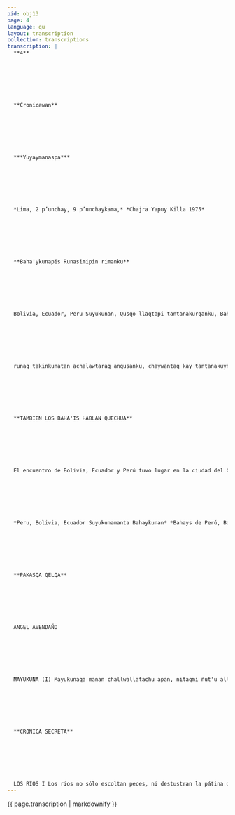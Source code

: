 ```yaml
---
pid: obj13
page: 4
language: qu
layout: transcription
collection: transcriptions
transcription: |
  **4**
  
  
  
  
  
  
  
  **Cronicawan**
  
  
  
  
  
  
  
  ***Yuyaymanaspa***
  
  
  
  
  
  
  
  *Lima, 2 p’unchay, 9 p’unchaykama,* *Chajra Yapuy Killa 1975*
  
  
  
  
  
  
  
  **Baha'ykunapis Runasimipin rimanku**
  
  
  
  
  
  
  
  Bolivia, Ecuador, Peru Suyukunan, Qusqo llaqtapi tantanakurqanku, Bahaykuna sujnachakusqan rayku, chay rimariypin, yuyayninkuta, kawsasqankuta, Runasimipi haywarinakuranku. Kay tantanakuymi mashkharqan teqsi muyuntinpi, runaq kushkachakusqanwan, ch’ulla simillawan llank'aspa allin runachasqakawsayta taririnanpaq, aswantataq chajra llank’aqrunakunapaq. Kay Suyukunaq tantanakusqanpin Bahaykunaq puqosqa hamut'ayninta cheqaqchakun. QUSQOQ KUSI KANCHAN Boliviamanta hamuq Baha’aykunan ashkha huñusqanku takikunata riqsichinku Qusqoq kusi kanchanpi. Paykunaq umalliqninmi Rogelio Cerro Grande kashan, chaymanta kashanku, Amadeo Willka, Clemente Pimentelpuwan charangupi, Esteban Pacheco, Martin Terrazaspuwan sanpoñapi, genapitaq kashanku Luis Hurtado, Cirilo Isla, Martin Willkapuwan. Hilda Bermudez, Gregoria Inka, takiqkunamanta kashanku. Takirarikunata, wayñukunata, harawikunata iman, takirqanku. Llaqtaq takinkunata takisqankuwanmi, kusiriypa, wayqechakuypa mukhunta kinsantin tantanakuq Suyukunapi tarpurinku. ECUADOR SUTINPI HAMUQKUNA Kaqllatataq paykunapas, inkillpilluta hina takinkunata apamunku, Suyumanta, Suyukama, Qusqo llaqtapi Ecuador Suyuq sunqonta anqusaykunankupaq. Umalliqninkun Luis Antonio Castañeda kashan, paymi melodicata waqachin, paywanmi kashanku, Luis Arias, PedruAndrago guitarrapi, Rafael Conderontaq, wankarpi. Paykunan Chajra llank’aq runakunaq sutinpi hamunku Otovalo llaqtamanta, paykunataq "Chivalito" takita, tusuykunata ima, hawa llaqtakunaman riqsichinankupaq, "Alegre"Agato San Juanito" manda runa", "Invabura" "Alza" ima, kusi takisqankuna kashanku. Kay llaqta
  
  
  
  
  
  
  
  runaq takinkunatan achalawtaraq anqusanku, chaywantaq kay tantanakuyhamuq runa kuna ch’ulla sunqolla q’ochorikunku, hinapi sujnakayninta unaypaq sispaykachispa, q’ayapi Bahaykunaq Unanchanwan llank’anakupaq, runa kawsayta, chaninchayta, runapi masichakuyta mashkhanankupaq.
  
  
  
  
  
  
  
  **TAMBIEN LOS BAHA'IS HABLAN QUECHUA**
  
  
  
  
  
  
  
  El encuentro de Bolivia, Ecuador y Perú tuvo lugar en la ciudad del Cuzco, con motivo de la fraternidad de los Baha'is en el que el IDIOMA OFICIAL DE LA CONFERENCIA FUE EL "RUNA SIMI" en donde intercambiaron sus ideales y experiencias. El objetivo de este reunión fue esencialmente para encontrar un existin humano en el mundo, través de la fraternidad de la persona humana y trabajando con el entendimiento de un solo idioma, especialmente para la grar multitud campesina. Se ha cristalizado el pensamiento maduro de los Baha'is en esta significativa reunión internacional de los países participantes. GRAN COLISEO DEL CUZCO La representación de los Baha'is de Bolivia demostró el amplio reperto rio de su folklore en el Coliseo del Cuzco. El Director del grupo folkiórico es Rogelio Cerro Grande siendo los integrantes a charango: Amadeo Willkay Clemente Pimentel; en la sampoña están Esteban Pachecho y Martín Terrazas, en la quena están CiriloIsla, Luis Hurtado y Martin Willka. Entre las vocalistas se encuentran HildaBermúdez y Gregoria Inka Las canciones interpretadas son Takiraris, waynos y yarabís. Con la interpretación de estos mensajes del sentir popular, sembraron la semilla de hermandad y alegría en los ambientes de los tres países participantes LOS REPRESENTANTES DE ECUADOR También ellos, a su vez, trajeron su folklore cual ramillete de fraternidad de país a país, para brindar el corazón del pueblo ecuatoriano en la ciudad del Cuzco. Luis Antonio Castañeda es el Director del conjunto y es a su vez, un gran artista que domina la melódica. Lo acompañan: Luis Arias y Pedro Andrango en la guitarra, en el bombo, Rafael Conderón. Ellos son la representación de la zona agraria de la ciudad de Otavalo y trajeron la canción, danzas y música para presentarlas en este acontecimiento iternacional, "Chinvalito "Alegre San Juanito "Agato manda runa", "Invabura alvaza" fueron las alegres interpretaciones, que con peculiar propiedad ofrecieron con estas bellas expresiones del folklore nativo con los que los miembros de la Conferencia Internacional gozaron de gran alegría, henchidos de un mismo corazón, estrechando asf una fraternidad duradera para que en el futuro continúen trabajando bajo la banderade los Baha'is en busca de una existencia humana, más justa, más solidaria y más humana (Dra. Nelly Castratt de Zlatar).
  
  
  
  
  
  
  
  *Peru, Bolivia, Ecuador Suyukunamanta Bahaykunan* *Bahays de Perú, Bolivia y Ecuador,*
  
  
  
  
  
  
  
  **PAKASQA QELQA**
  
  
  
  
  
  
  
  ANGEL AVENDAÑO
  
  
  
  
  
  
  
  MAYUKUNA (I) Mayukunaqa manan challwallatachu apan, nitaqmi ñut'u allpakunallatachu watakunata hina chinkachin. Mayukunaqa mast'arikunkun k'irikunata millp’uspa, chaymi ch’usaq qhespi hina wayraman rikupakuspa ch’inlla puririn. Mayuqa orqoq wegenmi, rit'iq nunanmi, sach’aq llakinmi, Ripuyllatan mayuqa yachan, mana sayk’uyta phawaspan, mana reqsisqata reqsin, manan saqesqanmanta llakikunchu, apuq samaynin kanman chhaynaraq K'urpatapas p’anpachan. Seqantaq, urayuntaq, wist'u wist'uta purispa mach’aqway hina kurkupakun. Ñayninpiqa qaparikuspa qonqaylla suchunorqoqsonqonta. Mayukunan Khatata tan orqokunaq kuchuchunpi, sach’akunaq ruk'ananpi, purun panpa puputinpi. K’uychipas, illapapas mayuq kurkunpin chinkapun. Mayuqa, manallaqtayuq runakunaq wayqenmi. Llakinapaqmi mayupatapi samayqa, mana rikuchikuspa sonqonchiskama wichanman, chhaynaraqmi, qonqayllan llakichayaman hatun qocha makinwan, cheqni sansa ñawinwan, qhasqonchispitaq, wañuypa takin q’esachakun. Kawsayninchisqa mayu hina mana kutinanpaq ripun, wiñaypaq karunchakuq, kikinpi thasnukuspa, wasanpi, llakitapas, takitapas q’eperikuq. Mayullan allpaq ch’akiyninta thasnun, qhatakunaq wallwakuntan q’omeryachiq, chajraq sirk’an, mayu raykun sarapas choqlloyuq rikhurin, papapas ruruyoq, qorapas tarwiyoq, mayu raykullan runapas mikhunayoq.
  
  
  
  
  
  
  
  **CRONICA SECRETA**
  
  
  
  
  
  
  
  LOS RIOS I Los rios no sólo escoltan peces, ni destustran la pátina del tiempo como si fuera el polvo de la tierra. Los rios se extienden y engurgitan cicatrices, como espejos sin fondo se parecen al viento y caminan silenciosos. Los rios son llanto de los cerros, alma de las nieves, tristeza de las raices Irse nomás saben los rios, corriendo sin cansarse a conocer lo desconocido y no se entristecen de lo que dejan. Como si fueran el aliento de los dioses tornan carcoma los terrones. Suben y bajan retorciéndose como el cuerpo de una serpiente. Aveces, gritando de súbito se pierden en el corazón de los cerros, los rios tienen fiebre en el recodo de los cerros, entre los dedos de las raíces, en el centro de los desiertos El arco iris y aún el rayo se sepultan en el cuerpo de los rios. Todos los rios se parecen a los hombres que no tienen pueblo. Es para entristecerse sentarse a la orilla de los rios. Es como si el rio ascendiera al corazón sin dejarse ver, inesperadamente llega la tristeza como la mano de un gran lago, con el fuego odioso de sus ojos, entonces, inexplicablemente, sobre nuestro pecho el canto de la muerte lace su nido. Nuestra vida es como el rio, se va siempre para no volver, poco a poco se hace lejos, apagándose en si mismo, en sus espaldas lleva llanto, lleva penasLos rios abrevan la sed de las chacras, reverdecen el secreto de los baldios, los rios son las venas de los surcos, por los rios tienen choclos los maíces, tienen frutos las papas, y hay tarwi en los hierbales, sólo por los rios alcanza el hombre sus alimentos.
---
```


{{ page.transcription | markdownify }}

